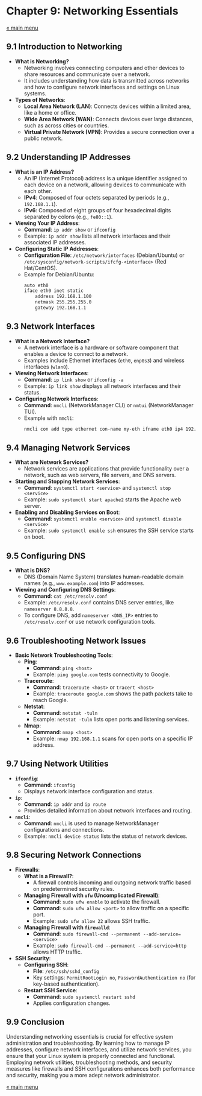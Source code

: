 # Chapter 9: Networking Essentials

<a href="README.md">&laquo; main menu</a>

## 9.1 Introduction to Networking
- **What is Networking?**
  - Networking involves connecting computers and other devices to share resources and communicate over a network.
  - It includes understanding how data is transmitted across networks and how to configure network interfaces and settings on Linux systems.
- **Types of Networks**:
  - **Local Area Network (LAN)**: Connects devices within a limited area, like a home or office.
  - **Wide Area Network (WAN)**: Connects devices over large distances, such as across cities or countries.
  - **Virtual Private Network (VPN)**: Provides a secure connection over a public network.

## 9.2 Understanding IP Addresses
- **What is an IP Address?**
  - An IP (Internet Protocol) address is a unique identifier assigned to each device on a network, allowing devices to communicate with each other.
  - **IPv4**: Composed of four octets separated by periods (e.g., `192.168.1.1`).
  - **IPv6**: Composed of eight groups of four hexadecimal digits separated by colons (e.g., `fe80::1`).
- **Viewing Your IP Address**:
  - **Command**: `ip addr show` or `ifconfig`
  - Example: `ip addr show` lists all network interfaces and their associated IP addresses.
- **Configuring Static IP Addresses**:
  - **Configuration File**: `/etc/network/interfaces` (Debian/Ubuntu) or `/etc/sysconfig/network-scripts/ifcfg-<interface>` (Red Hat/CentOS).
  - Example for Debian/Ubuntu:
    ```bash
    auto eth0
    iface eth0 inet static
        address 192.168.1.100
        netmask 255.255.255.0
        gateway 192.168.1.1
    ```

## 9.3 Network Interfaces
- **What is a Network Interface?**
  - A network interface is a hardware or software component that enables a device to connect to a network.
  - Examples include Ethernet interfaces (`eth0`, `enp0s3`) and wireless interfaces (`wlan0`).
- **Viewing Network Interfaces**:
  - **Command**: `ip link show` or `ifconfig -a`
  - Example: `ip link show` displays all network interfaces and their status.
- **Configuring Network Interfaces**:
  - **Command**: `nmcli` (NetworkManager CLI) or `nmtui` (NetworkManager TUI).
  - Example with `nmcli`:
    ```bash
    nmcli con add type ethernet con-name my-eth ifname eth0 ip4 192.168.1.100/24 gw4 192.168.1.1
    ```

## 9.4 Managing Network Services
- **What are Network Services?**
  - Network services are applications that provide functionality over a network, such as web servers, file servers, and DNS servers.
- **Starting and Stopping Network Services**:
  - **Command**: `systemctl start <service>` and `systemctl stop <service>`
  - Example: `sudo systemctl start apache2` starts the Apache web server.
- **Enabling and Disabling Services on Boot**:
  - **Command**: `systemctl enable <service>` and `systemctl disable <service>`
  - Example: `sudo systemctl enable ssh` ensures the SSH service starts on boot.

## 9.5 Configuring DNS
- **What is DNS?**
  - DNS (Domain Name System) translates human-readable domain names (e.g., `www.example.com`) into IP addresses.
- **Viewing and Configuring DNS Settings**:
  - **Command**: `cat /etc/resolv.conf`
  - Example: `/etc/resolv.conf` contains DNS server entries, like `nameserver 8.8.8.8`.
  - To configure DNS, add `nameserver <DNS_IP>` entries to `/etc/resolv.conf` or use network configuration tools.

## 9.6 Troubleshooting Network Issues
- **Basic Network Troubleshooting Tools**:
  - **Ping**:
    - **Command**: `ping <host>`
    - Example: `ping google.com` tests connectivity to Google.
  - **Traceroute**:
    - **Command**: `traceroute <host>` or `tracert <host>`
    - Example: `traceroute google.com` shows the path packets take to reach Google.
  - **Netstat**:
    - **Command**: `netstat -tuln`
    - Example: `netstat -tuln` lists open ports and listening services.
  - **Nmap**:
    - **Command**: `nmap <host>`
    - Example: `nmap 192.168.1.1` scans for open ports on a specific IP address.

## 9.7 Using Network Utilities
- **`ifconfig`**:
  - **Command**: `ifconfig`
  - Displays network interface configuration and status.
- **`ip`**:
  - **Command**: `ip addr` and `ip route`
  - Provides detailed information about network interfaces and routing.
- **`nmcli`**:
  - **Command**: `nmcli` is used to manage NetworkManager configurations and connections.
  - Example: `nmcli device status` lists the status of network devices.

## 9.8 Securing Network Connections
- **Firewalls**:
  - **What is a Firewall?**:
    - A firewall controls incoming and outgoing network traffic based on predetermined security rules.
  - **Managing Firewall with `ufw` (Uncomplicated Firewall)**:
    - **Command**: `sudo ufw enable` to activate the firewall.
    - **Command**: `sudo ufw allow <port>` to allow traffic on a specific port.
    - Example: `sudo ufw allow 22` allows SSH traffic.
  - **Managing Firewall with `firewalld`**:
    - **Command**: `sudo firewall-cmd --permanent --add-service=<service>`
    - Example: `sudo firewall-cmd --permanent --add-service=http` allows HTTP traffic.
- **SSH Security**:
  - **Configuring SSH**:
    - **File**: `/etc/ssh/sshd_config`
    - Key settings: `PermitRootLogin no`, `PasswordAuthentication no` (for key-based authentication).
  - **Restart SSH Service**:
    - **Command**: `sudo systemctl restart sshd`
    - Applies configuration changes.

## 9.9 Conclusion
Understanding networking essentials is crucial for effective system administration and troubleshooting. By learning how to manage IP addresses, configure network interfaces, and utilize network services, you ensure that your Linux system is properly connected and functional. Employing network utilities, troubleshooting methods, and security measures like firewalls and SSH configurations enhances both performance and security, making you a more adept network administrator.


<a href="README.md">&laquo; main menu</a>